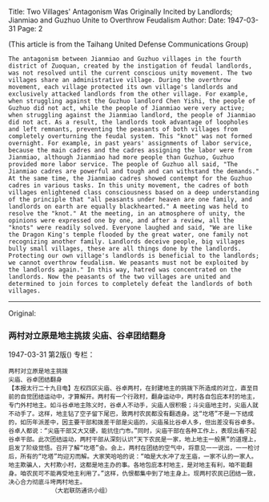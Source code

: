Title: Two Villages' Antagonism Was Originally Incited by Landlords; Jianmiao and Guzhuo Unite to Overthrow Feudalism
Author:
Date: 1947-03-31
Page: 2

(This article is from the Taihang United Defense Communications Group)

    The antagonism between Jianmiao and Guzhuo villages in the fourth district of Zuoquan, created by the instigation of feudal landlords, was not resolved until the current conscious unity movement. The two villages share an administrative village. During the overthrow movement, each village protected its own village's landlords and exclusively attacked landlords from the other village. For example, when struggling against the Guzhuo landlord Chen Yishi, the people of Guzhuo did not act, while the people of Jianmiao were very active; when struggling against the Jianmiao landlord, the people of Jianmiao did not act. As a result, the landlords took advantage of loopholes and left remnants, preventing the peasants of both villages from completely overturning the feudal system. This "knot" was not formed overnight. For example, in past years' assignments of labor service, because the main cadres and the cadres assigning the labor were from Jianmiao, although Jianmiao had more people than Guzhuo, Guzhuo provided more labor service. The people of Guzhuo all said, "The Jianmiao cadres are powerful and tough and can withstand the demands." At the same time, the Jianmiao cadres showed contempt for the Guzhuo cadres in various tasks. In this unity movement, the cadres of both villages enlightened class consciousness based on a deep understanding of the principle that "all peasants under heaven are one family, and landlords on earth are equally blackhearted." A meeting was held to resolve the "knot." At the meeting, in an atmosphere of unity, the opinions were expressed one by one, and after a review, all the "knots" were readily solved. Everyone laughed and said, "We are like the Dragon King's temple flooded by the great water, one family not recognizing another family. Landlords deceive people, big villages bully small villages, these are all things done by the landlords. Protecting our own village's landlords is beneficial to the landlords; we cannot overthrow feudalism. We peasants must not be exploited by the landlords again." In this way, hatred was concentrated on the landlords. Now the peasants of the two villages are united and determined to join forces to completely defeat the landlords of both villages.



<hr /> 

Original: 


### 两村对立原是地主挑拨  尖庙、谷卓团结翻身

1947-03-31
第2版()
专栏：

    两村对立原是地主挑拨
    尖庙、谷卓团结翻身
    【本报太行二十九日电】左权四区尖庙、谷卓两村，在封建地主的挑拨下所造成的对立，直至目前的自觉团结运动中，才算解开。两村有一个行政村，翻身运动中，两村各自包庇本村的地主，专门外村地主。如斗谷卓地主陈义时，谷卓人不动手，尖庙人很积极；斗尖庙地主时，尖庙人就不动手了。这样，地主钻了空子留下尾巴，致两村农民都没有翻透身。这“圪塔”不是一下结成的，如历年派差中，因主要干部和拨差干部是尖庙的，尖庙虽比谷卓人多，但出差没有谷卓多。谷卓人都说：“尖庙干部又大又硬，能抗住门市。”同时，尖庙干部在各种工作上，表现出看不起谷卓干部。此次团结运动，两村干部从深刻认识“天下农民是一家，地上地主一般黑”的道理上，启发了阶级觉悟。召开了解“圪塔”会。会上，两村在团结的空气中，将意见一一说出，一一检讨后，所有的“圪塔”均迎刃而解。大家笑哈哈的说：“咱是大水冲了龙王庙，一家不认的一家人。地主欺骗人，大村欺小村，这都是地主办的事。各地包庇本村地主，是对地主有利，咱不能翻身。咱农民可不能再受地主利用了。”这样，仇恨都集中到了地主身上。现两村农民已团结一致，决心合力彻底斗垮两村地主。
                （大岩联防通讯小组）
